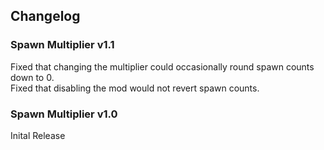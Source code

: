 ## Changelog

### Spawn Multiplier v1.1
Fixed that changing the multiplier could occasionally round spawn counts down to 0.    
Fixed that disabling the mod would not revert spawn counts.

### Spawn Multiplier v1.0
Inital Release
